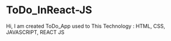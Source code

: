 # ToDo_InReact-JS
Hi, I am created ToDo_App used to This Technology : HTML, CSS, JAVASCRIPT, REACT JS 
